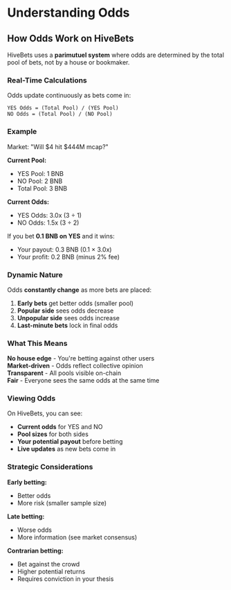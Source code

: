 # Understanding Odds

## How Odds Work on HiveBets

HiveBets uses a **parimutuel system** where odds are determined by the total pool of bets, not by a house or bookmaker.

### Real-Time Calculations

Odds update continuously as bets come in:

```
YES Odds = (Total Pool) / (YES Pool)
NO Odds = (Total Pool) / (NO Pool)
```

### Example

Market: "Will $4 hit $444M mcap?"

**Current Pool:**
- YES Pool: 1 BNB
- NO Pool: 2 BNB
- Total Pool: 3 BNB

**Current Odds:**
- YES Odds: 3.0x (3 ÷ 1)
- NO Odds: 1.5x (3 ÷ 2)

If you bet **0.1 BNB on YES** and it wins:
- Your payout: 0.3 BNB (0.1 × 3.0x)
- Your profit: 0.2 BNB (minus 2% fee)

### Dynamic Nature

Odds **constantly change** as more bets are placed:

1. **Early bets** get better odds (smaller pool)
2. **Popular side** sees odds decrease
3. **Unpopular side** sees odds increase
4. **Last-minute bets** lock in final odds

### What This Means

**No house edge** - You're betting against other users  
**Market-driven** - Odds reflect collective opinion  
**Transparent** - All pools visible on-chain  
**Fair** - Everyone sees the same odds at the same time  

### Viewing Odds

On HiveBets, you can see:

- **Current odds** for YES and NO
- **Pool sizes** for both sides
- **Your potential payout** before betting
- **Live updates** as new bets come in

### Strategic Considerations

**Early betting:**
- Better odds
- More risk (smaller sample size)

**Late betting:**
- Worse odds
- More information (see market consensus)

**Contrarian betting:**
- Bet against the crowd
- Higher potential returns
- Requires conviction in your thesis

